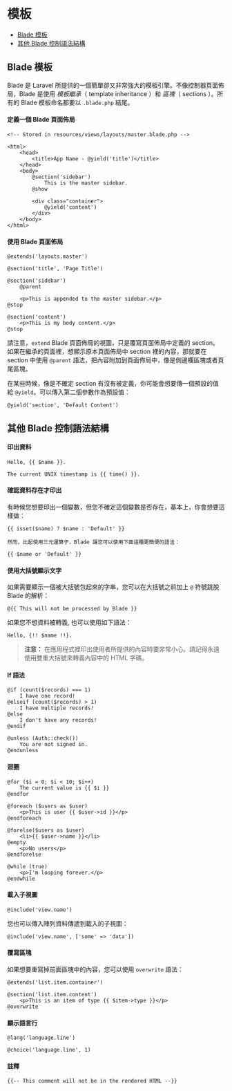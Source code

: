 # 模板

- [Blade 模板](#blade-templating)
- [其他 Blade 控制語法結構](#other-blade-control-structures)

<a name="blade-templating"></a>
## Blade 模板

Blade 是 Laravel 所提供的一個簡單卻又非常強大的模板引擎。不像控制器頁面佈局，Blade 是使用 _模板繼承_（ template inheritance ）和 _區塊_（ sections ）。所有的 Blade 模板命名都要以 `.blade.php` 結尾。

#### 定義一個 Blade 頁面佈局

	<!-- Stored in resources/views/layouts/master.blade.php -->

	<html>
		<head>
			<title>App Name - @yield('title')</title>
		</head>
		<body>
			@section('sidebar')
				This is the master sidebar.
			@show

			<div class="container">
				@yield('content')
			</div>
		</body>
	</html>

#### 使用 Blade 頁面佈局

	@extends('layouts.master')

	@section('title', 'Page Title')

	@section('sidebar')
		@parent

		<p>This is appended to the master sidebar.</p>
	@stop

	@section('content')
		<p>This is my body content.</p>
	@stop

請注意，`extend` Blade 頁面佈局的視圖，只是覆寫頁面佈局中定義的 section。如果在繼承的頁面裡，想顯示原本頁面佈局中 section 裡的內容，那就要在 section 中使用 `@parent`  語法，把內容附加到頁面佈局中，像是側邊欄區塊或者頁尾區塊。

在某些時候，像是不確定 section 有沒有被定義，你可能會想要傳一個預設的值給 `@yield`。可以傳入第二個參數作為預設值：

	@yield('section', 'Default Content')

<a name="other-blade-control-structures"></a>
## 其他 Blade 控制語法結構

#### 印出資料

	Hello, {{ $name }}.

	The current UNIX timestamp is {{ time() }}.

#### 確認資料存在才印出

有時候您想要印出一個變數，但您不確定這個變數是否存在，基本上，你會想要這樣做：

	{{ isset($name) ? $name : 'Default' }}

	然而，比起使用三元運算子，Blade 讓您可以使用下面這種更簡便的語法：

	{{ $name or 'Default' }}

#### 使用大括號顯示文字

如果需要顯示一個被大括號包起來的字串，您可以在大括號之前加上 `@` 符號跳脫 Blade 的解析：

	@{{ This will not be processed by Blade }}

如果您不想資料被轉義, 也可以使用如下語法：

	Hello, {!! $name !!}.

> **注意：** 在應用程式裡印出使用者所提供的內容時要非常小心。請記得永遠使用雙重大括號來轉義內容中的 HTML 字碼。

#### If 語法

	@if (count($records) === 1)
		I have one record!
	@elseif (count($records) > 1)
		I have multiple records!
	@else
		I don't have any records!
	@endif

	@unless (Auth::check())
		You are not signed in.
	@endunless

#### 迴圈

	@for ($i = 0; $i < 10; $i++)
		The current value is {{ $i }}
	@endfor

	@foreach ($users as $user)
		<p>This is user {{ $user->id }}</p>
	@endforeach

	@forelse($users as $user)
		<li>{{ $user->name }}</li>
	@empty
		<p>No users</p>
	@endforelse

	@while (true)
		<p>I'm looping forever.</p>
	@endwhile

#### 載入子視圖

	@include('view.name')

您也可以傳入陣列資料傳遞到載入的子視圖：

	@include('view.name', ['some' => 'data'])

#### 覆寫區塊

如果想要重寫掉前面區塊中的內容，您可以使用 `overwrite` 語法：

	@extends('list.item.container')

	@section('list.item.content')
		<p>This is an item of type {{ $item->type }}</p>
	@overwrite

#### 顯示語言行

	@lang('language.line')

	@choice('language.line', 1)

#### 註釋

	{{-- This comment will not be in the rendered HTML --}}

